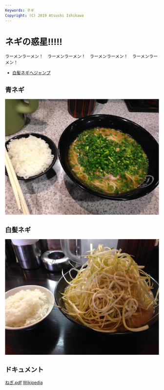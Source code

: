 ```yaml
---
Keywords: ネギ
Copyright: (C) 2019 Atsushi Ishikawa
---
```


# ネギの惑星!!!!!

ラーメンラーメン！　ラーメンラーメン！　ラーメンラーメン！　ラーメンラーメン！　

* [白髪ネギへジャンプ](#white)

## 青ネギ

![青ネギ](./green_negi.jpg)

## <span id="white">白髪ネギ</span>

![](white_negi.jpg)

## ドキュメント
[ねぎ.pdf](ねぎ.pdf)
[Wikipedia](https://ja.wikipedia.org/wiki/%E3%83%8D%E3%82%AE)
